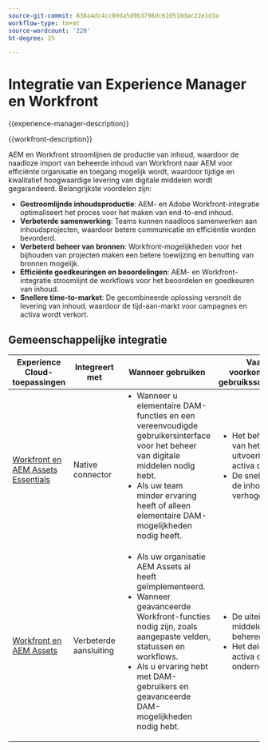 ```yaml
---
source-git-commit: 838a4dc4cc89da5d9b3798dc62d518dac22e1d3a
workflow-type: tm+mt
source-wordcount: '220'
ht-degree: 1%

---
```



# Integratie van Experience Manager en Workfront

{{experience-manager-description}}

{{workfront-description}}

AEM en Workfront stroomlijnen de productie van inhoud, waardoor de naadloze import van beheerde inhoud van Workfront naar AEM voor efficiënte organisatie en toegang mogelijk wordt, waardoor tijdige en kwalitatief hoogwaardige levering van digitale middelen wordt gegarandeerd. Belangrijkste voordelen zijn:

+ **Gestroomlijnde inhoudsproductie**: AEM- en Adobe Workfront-integratie optimaliseert het proces voor het maken van end-to-end inhoud.
+ **Verbeterde samenwerking**: Teams kunnen naadloos samenwerken aan inhoudsprojecten, waardoor betere communicatie en efficiëntie worden bevorderd.
+ **Verbeterd beheer van bronnen**: Workfront-mogelijkheden voor het bijhouden van projecten maken een betere toewijzing en benutting van bronnen mogelijk.
+ **Efficiënte goedkeuringen en beoordelingen**: AEM- en Workfront-integratie stroomlijnt de workflows voor het beoordelen en goedkeuren van inhoud.
+ **Snellere time-to-market**: De gecombineerde oplossing versnelt de levering van inhoud, waardoor de tijd-aan-markt voor campagnes en activa wordt verkort.

## Gemeenschappelijke integratie

<table>
    <thead>
        <tr>
            <th>Experience Cloud-toepassingen</th>
            <th>Integreert met</th>
            <th>Wanneer gebruiken</th>
            <th>Vaak voorkomende gebruiksscenario's</th>
        </tr>
    </thead>
    <tbody>
        <tr>
            <td><a href="https://experienceleague.adobe.com/docs/experience-manager-learn/assets-essentials/workfront/configure.html" target="_blank" rel="noreferrer">Workfront en AEM Assets Essentials</a></td>
            <td>Native connector</td>
            <td>
              <ul style="margin-top: 0;">
                <li>Wanneer u elementaire DAM-functies en een vereenvoudigde gebruikersinterface voor het beheer van digitale middelen nodig hebt.</li>
                <li>Als uw team minder ervaring heeft of alleen elementaire DAM-mogelijkheden nodig heeft.</li>
              </ul>
            </td>
            <td>
                <ul style="margin-top: 0;">
                  <li>Het beheren van het werk in uitvoering activa creëren.</li>
                  <li>De snelheid van de inhoud verhogen.</li>
                </ul>
            </td>
        </tr>
        <tr>
            <td><a href="https://experienceleague.adobe.com/docs/experience-manager-learn/assets/workfront/enhanced-connector/aem-experts-series/overview.html" target="_blank" rel="noreferrer">Workfront en AEM Assets</a></td>
            <td>Verbeterde aansluiting</td>
            <td>
                <ul style="margin-top: 0;">
                    <li>Als uw organisatie AEM Assets al heeft geïmplementeerd.</li>
                    <li>Wanneer geavanceerde Workfront-functies nodig zijn, zoals aangepaste velden, statussen en workflows.</li>
                    <li>Als u ervaring hebt met DAM-gebruikers en geavanceerde DAM-mogelijkheden nodig hebt.</li>
                </ul>
            </td>
            <td>
              <ul style="margin-top: 0;">
                <li>De uiteindelijke middelen beheren.</li>
                <li>Het delen van activa over de onderneming.</li>
              </ul>
            </td>
        </tr>
    </tbody>          
</table>
